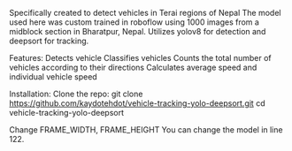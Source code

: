 Specifically created to detect vehicles in Terai regions of Nepal
The model used here was custom trained in roboflow using 1000 images from a midblock section in Bharatpur, Nepal.
Utilizes yolov8 for detection and deepsort for tracking. 

Features:
Detects vehicle
Classifies vehicles
Counts the total number of vehicles according to their directions
Calculates average speed and individual vehicle speed

Installation:
Clone the repo:
git clone https://github.com/kaydotehdot/vehicle-tracking-yolo-deepsort.git
cd vehicle-tracking-yolo-deepsort

Change FRAME_WIDTH, FRAME_HEIGHT
You can change the model in line 122.
